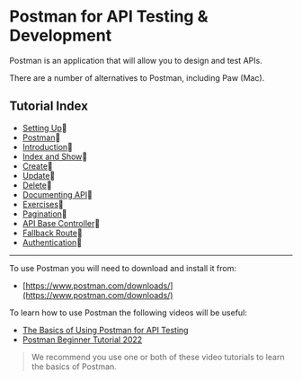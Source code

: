 # Postman for API Testing & Development


Postman is an application that will allow you to design and test APIs.

There are a number of alternatives to Postman, including Paw (Mac).

## Tutorial Index

- [Setting Up](ReadMe-00-Setting-Up.md)🔗
- [Postman](ReadMe-02-Postman.md)🔗
- [Introduction](ReadMe-10-API-introduction.md)🔗
- [Index and Show](ReadMe-11-API-index-show.md)🔗
- [Create](ReadMe-12-API-create.md)🔗
- [Update](ReadMe-13-API-update.md)🔗
- [Delete](ReadMe-14-API-delete.md)🔗
- [Documenting API](ReadMe-15-API-documenting.md)🔗
- [Exercises](ReadMe-90-API-exercises.md)🔗
- [Pagination](ReadMe-16-API-pagination.md)🔗
- [API Base Controller](ReadMe-17-API-Base-controller.md)🔗
- [Fallback Route](ReadMe-18-API-fallback-route.md)🔗
- [Authentication](ReadMe-20-API-authentication.md)🔗
---


To use Postman you will need to download and install it from:
- [https://www.postman.com/downloads/](https://www.postman.com/downloads/)

To learn how to use Postman the following videos will be useful:

- [The Basics of Using Postman for API Testing](https://www.youtube.com/watch?v=t5n07Ybz7yI)
- [Postman Beginner Tutorial 2022](https://www.youtube.com/playlist?list=PLhW3qG5bs-L9P22XSnRe4suiWL4acXG-g)

> We recommend you use one or both of these video tutorials to learn the basics of Postman.
